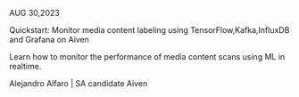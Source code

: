 
AUG 30,2023

Quickstart: Monitor media content labeling using TensorFlow,Kafka,InfluxDB and Grafana on Aiven

Learn how to monitor the performance of media content scans using ML in realtime. 

Alejandro Alfaro | SA candidate Aiven

